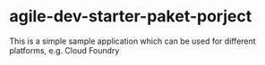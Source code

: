 # agile-dev-starter-paket-porject
This is a simple sample application which can be used for different platforms, e.g. Cloud Foundry 
